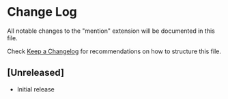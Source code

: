 # Change Log

All notable changes to the "mention" extension will be documented in this file.

Check [Keep a Changelog](http://keepachangelog.com/) for recommendations on how to structure this file.

## [Unreleased]

- Initial release